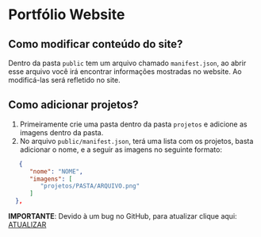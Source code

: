 # Portfólio Website

## Como modificar conteúdo do site?

Dentro da pasta `public` tem um arquivo chamado `manifest.json`, ao abrir esse arquivo você irá encontrar informações
mostradas no website. Ao modificá-las será refletido no site.

## Como adicionar projetos?

1. Primeiramente crie uma pasta dentro da pasta `projetos` e adicione as imagens dentro da pasta.
2. No arquivo `public/manifest.json`, terá uma lista com os projetos, basta adicionar o nome, e a seguir as imagens no
   seguinte formato:

```json
   {
      "nome": "NOME",
      "imagens": [
         "projetos/PASTA/ARQUIVO.png"
      ]
  },
```

**IMPORTANTE**: Devido à um bug no GitHub, para atualizar clique aqui: [ATUALIZAR](#https://thiagoaamaga.github.io/meu-portfolio/index.html)
